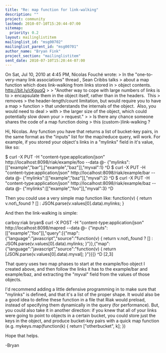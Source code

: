 ```yaml
---
title: "Re: map function for link-walking"
description: ""
project: community
lastmod: 2010-07-10T15:20:44-07:00
sitemap:
  priority: 0.2
layout: mailinglistitem
mailinglist_id: "msg00702"
mailinglist_parent_id: "msg00701"
author_name: "Bryan Fink"
project_section: "mailinglistitem"
sent_date: 2010-07-10T15:20:44-07:00
---
```



On Sat, Jul 10, 2010 at 4:45 PM, Nicolas Fouché  wrote:
&gt; In the "one-to-very-many link associations" thread , Sean Cribbs talks
&gt; about a map function which does link-walking from links stored in
&gt; object contents. http://bit.ly/cKguqQ
&gt;
&gt; "Another way to cope with large numbers of links is to
&gt; encapsulate them in the object itself, rather than in the headers.  This 
&gt; removes
&gt; the header-length/count limitation, but would require you to have a map 
&gt; function
&gt; that understands the internals of the object.  Also, you would need to deal 
&gt; with
&gt; the larger size of the object, which could potentially slow down your 
&gt; request."
&gt;
&gt; Is there any chance someone shares the code of a map function doing
&gt; this (custom-)link-walking ?

Hi, Nicolas. Any function you have that returns a list of bucket-key
pairs, in the same format as the "inputs" list for the map/reduce
query, will work. For example, if you stored your object's links in a
"mylinks" field in it's value, like so:

$ curl -X PUT -H "content-type:application/json"
http://localhost:8098/riak/example/foo --data @-
{"mylinks":[["example","bar"],["example","baz"]],"myval":1}
^D
$ curl -X PUT -H "content-type:application/json"
http://localhost:8098/riak/example/bar --data @-
{"mylinks":[["example","baz"]],"myval":2}
^D
$ curl -X PUT -H "content-type:application/json"
http://localhost:8098/riak/example/baz --data @-
{"mylinks":[["example","foo"]],"myval":3}
^D

Then you could use a very simple map function like:
 function(v) {
 return v.not\\_found ? [] : JSON.parse(v.values[0].data).mylinks;
 }

And then the link-walking is simple:

carboy:riak bryan$ curl -X POST -H "content-type:application/json"
http://localhost:8098/mapred --data @-
{"inputs":[["example","foo"]],"query":[{"map":{"language":"javascript","source":"function(v)
{ return v.not\\_found ? [] : JSON.parse(v.values[0].data).mylinks;
}"}},{"map":{"language":"javascript","source":"function(v) { return
[JSON.parse(v.values[0].data).myval]; }"}}]}
^D
[2,3]

That query uses two map phases to start at the example/foo object I
created above, and then follow the links it has to the example/bar and
example/baz, and extracting the "myval" field from the values of those
objects.

I'd recommend adding a little defensive programming in to make sure
that "mylinks" is defined, and that it's a list of the proper shape.
It would also be a good idea to define these function in a file that
Riak would preload, instead of specifying them dynamically in the
query (for performance). But, you could also take it in another
direction: if you knew that all of your links were going to point to
objects in a certain bucket, you could store just the keys in the
object, and produce bucket-key pairs with a quick map function (e.g.
mykeys.map(function(k) { return ["otherbucket", k]; })

Hope that helps.

-Bryan

